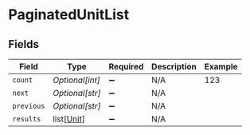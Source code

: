 # PaginatedUnitList


## Fields

| Field                                     | Type                                      | Required                                  | Description                               | Example                                   |
| ----------------------------------------- | ----------------------------------------- | ----------------------------------------- | ----------------------------------------- | ----------------------------------------- |
| `count`                                   | *Optional[int]*                           | :heavy_minus_sign:                        | N/A                                       | 123                                       |
| `next`                                    | *Optional[str]*                           | :heavy_minus_sign:                        | N/A                                       |                                           |
| `previous`                                | *Optional[str]*                           | :heavy_minus_sign:                        | N/A                                       |                                           |
| `results`                                 | list[[Unit](../../models/shared/unit.md)] | :heavy_minus_sign:                        | N/A                                       |                                           |